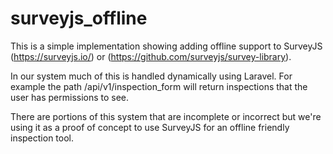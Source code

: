 # surveyjs_offline

This is a simple implementation showing adding offline support to SurveyJS (https://surveyjs.io/) or (https://github.com/surveyjs/survey-library).

In our system much of this is handled dynamically using Laravel.  For example the path /api/v1/inspection_form will return inspections that the user has permissions to see.  

There are portions of this system that are incomplete or incorrect but we're using it as a proof of concept to use SurveyJS for an offline friendly inspection tool.
